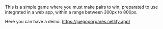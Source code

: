 This is a simple game where you must make pairs to win, preparated to use integrated in a web app, within a range between 300px to 800px.

Here you can have a demo. 
https://juegoporpares.netlify.app/

